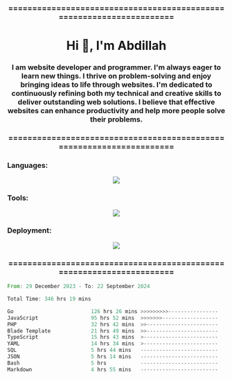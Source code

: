 <h3 align="center">=====================================================================</h3>
<h1 align="center">Hi 👋, I'm Abdillah</h1>
<h3 align="center">I am website developer and programmer. I'm always eager to learn new things. I thrive on problem-solving and enjoy bringing ideas to life through websites. I'm dedicated to continuously refining both my technical and creative skills to deliver outstanding web solutions. I believe that effective websites can enhance productivity and help more people solve their problems.</h3>
<h3 align="center">=====================================================================</h3>

<h3 align="left">Languages:</h3>
<p align="center">
  <a href="https://skillicons.dev">
    <img src="https://skillicons.dev/icons?i=go,nodejs,php,css,html,kotlin" />
  </a>
</p>

<h3 align="left">Tools:</h3>
<p align="center">
  <a href="https://skillicons.dev">
    <img src="https://skillicons.dev/icons?i=express,nextjs,postman,powershell,bash,nginx,arduino,laravel,androidstudio,react,prisma" />
  </a>
</p>

<h3 align="left">Deployment:</h3>
<p align="center">
  <a href="https://skillicons.dev">
    <img src="https://skillicons.dev/icons?i=git,github,docker,aws,jenkins,prometheus,grafana,mongodb,postgres,mysql" />
  </a>
</p>

<h3 align="center">=====================================================================</h3>

<!--START_SECTION:waka-->

```rust
From: 29 December 2023 - To: 22 September 2024

Total Time: 346 hrs 19 mins

Go                         126 hrs 26 mins >>>>>>>>>----------------   36.34 %
JavaScript                 95 hrs 52 mins  >>>>>>>------------------   27.55 %
PHP                        32 hrs 42 mins  >>-----------------------   09.40 %
Blade Template             21 hrs 49 mins  >>-----------------------   06.27 %
TypeScript                 15 hrs 43 mins  >------------------------   04.52 %
YAML                       14 hrs 34 mins  >------------------------   04.19 %
SQL                        5 hrs 44 mins   -------------------------   01.65 %
JSON                       5 hrs 14 mins   -------------------------   01.51 %
Bash                       5 hrs           -------------------------   01.44 %
Markdown                   4 hrs 55 mins   -------------------------   01.42 %
```

<!--END_SECTION:waka-->
<!---
Abedmuh/Abedmuh is a ✨ special ✨ repository because its `README.md` (this file) appears on your GitHub profile.
You can click the Preview link to take a look at your changes.
--->
